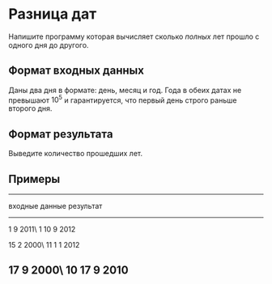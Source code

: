 # Разница дат

Напишите программу которая вычисляет сколько *полных* лет прошло
с одного дня до другого.

## Формат входных данных

Даны два дня в формате: день, месяц и год.
Года в обеих датах не превышают $10^5$ и гарантируется, что первый день строго
раньше второго дня.

## Формат результата

Выведите количество прошедших лет.

## Примеры

------------------------------
входные данные  результат
--------------  --------------
1 9 2011\       1
10 9 2012

15 2 2000\      11
1 1 2012

17 9 2000\      10
17 9 2010
------------------------------
